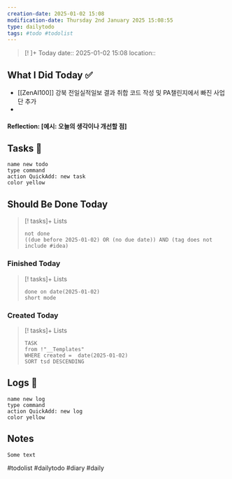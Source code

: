 ```yaml
---
creation-date: 2025-01-02 15:08 
modification-date: Thursday 2nd January 2025 15:08:55
type: dailytodo
tags: #todo #todolist 
---
```



> [!  ]+ Today
>  date::  2025-01-02 15:08 
> location::    
## What I Did Today ✅
- [[ZenAI100]] 강북 전일실적일보 결과 취합 코드 작성 및 PA챌린지에서 빠진 사업단 추가
- 
#### Reflection: [예시: 오늘의 생각이나 개선할 점]


## Tasks 📝
```button
name new todo
type command
action QuickAdd: new task
color yellow
```


## Should Be Done Today
> [! tasks]+ Lists
> ```tasks
> not done 
> ((due before 2025-01-02) OR (no due date)) AND (tag does not include #idea)


### Finished Today
> [! tasks]+ Lists
> ```tasks
> done on date(2025-01-02)
> short mode
>```

### Created Today

> [! tasks]+ Lists
> ```dataview
>TASK
>from !"__Templates"
>WHERE created =  date(2025-01-02)
>SORT tsd DESCENDING
>```



## Logs 📗
```button
name new log
type command
action QuickAdd: new log
color yellow
```


## Notes

```text
Some text
```


#todolist #dailytodo #diary #daily

